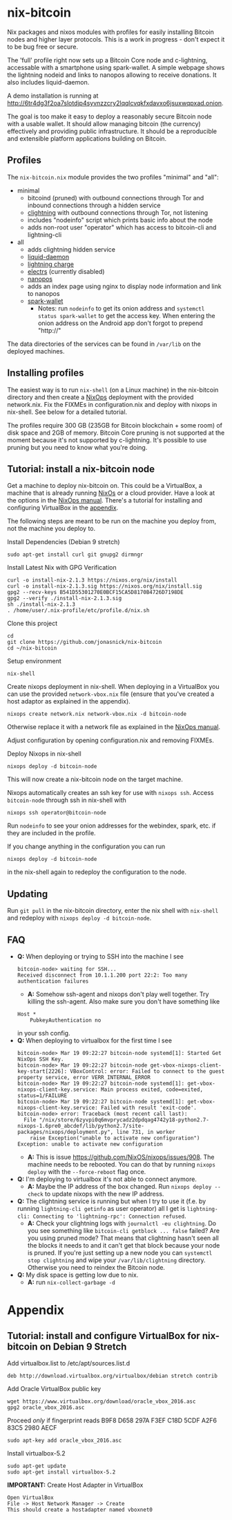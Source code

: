 nix-bitcoin
===

Nix packages and nixos modules with profiles for easily installing Bitcoin nodes and higher layer protocols.
This is a work in progress - don't expect it to be bug free or secure.

The 'full' profile right now sets up a Bitcoin Core node and c-lightning, accessable with a smartphone using spark-wallet.
A simple webpage shows the lightning nodeid and links to nanopos allowing to receive donations.
It also includes liquid-daemon.

A demo installation is running at http://6tr4dg3f2oa7slotdjp4syvnzzcry2lqqlcvqkfxdavxo6jsuxwqpxad.onion.

The goal is too make it easy to deploy a reasonably secure Bitcoin node with a usable wallet.
It should allow managing bitcoin (the currency) effectively and providing public infrastructure.
It should be a reproducible and extensible platform applications building on Bitcoin.

Profiles
---
The `nix-bitcoin.nix` module provides the two profiles "minimal" and "all":

* minimal
    * bitcoind (pruned) with outbound connections through Tor and inbound connections through a hidden
      service
    * [clightning](https://github.com/ElementsProject/lightning) with outbound connections through Tor, not listening
    * includes "nodeinfo" script which prints basic info about the node
    * adds non-root user "operator" which has access to bitcoin-cli and lightning-cli
* all
    * adds clightning hidden service
    * [liquid-daemon](https://github.com/blockstream/liquid)
    * [lightning charge](https://github.com/ElementsProject/lightning-charge)
    * [electrs](https://github.com/romanz/electrs) (currently disabled)
    * [nanopos](https://github.com/ElementsProject/nanopos)
    * adds an index page using nginx to display node information and link to nanopos
    * [spark-wallet](https://github.com/shesek/spark-wallet)
        * Notes: run `nodeinfo` to get its onion address and `systemctl status spark-wallet` to get the access key.
            When entering the onion address on the Android app don't forgot to prepend "http://"

The data directories of the services can be found in `/var/lib` on the deployed machines.

Installing profiles
---
The easiest way is to run `nix-shell` (on a Linux machine) in the nix-bitcoin directory and then create a [NixOps](https://nixos.org/nixops/manual/) deployment with the provided network.nix.
Fix the FIXMEs in configuration.nix and deploy with nixops in nix-shell.
See below for a detailed tutorial.

The profiles require 300 GB (235GB for Bitcoin blockchain + some room) of disk space and 2GB of memory.
Bitcoin Core pruning is not supported at the moment because it's not supported by c-lightning.
It's possible to use pruning but you need to know what you're doing.

Tutorial: install a nix-bitcoin node
---
Get a machine to deploy nix-bitcoin on.
This could be a VirtualBox, a machine that is already running [NixOs](https://nixos.org/nixos/manual/index.html) or a cloud provider.
Have a look at the options in the [NixOps manual](https://nixos.org/nixops/manual/).
There's a tutorial for installing and configuring VirtualBox in the [appendix](#appendix).

The following steps are meant to be run on the machine you deploy from, not the machine you deploy to.

Install Dependencies (Debian 9 stretch)
```
sudo apt-get install curl git gnupg2 dirmngr
```
Install Latest Nix with GPG Verification
```
curl -o install-nix-2.1.3 https://nixos.org/nix/install
curl -o install-nix-2.1.3.sig https://nixos.org/nix/install.sig
gpg2 --recv-keys B541D55301270E0BCF15CA5D8170B4726D7198DE
gpg2 --verify ./install-nix-2.1.3.sig
sh ./install-nix-2.1.3
. /home/user/.nix-profile/etc/profile.d/nix.sh
```
Clone this project
```
cd
git clone https://github.com/jonasnick/nix-bitcoin
cd ~/nix-bitcoin
```
Setup environment
```
nix-shell
```
Create nixops deployment in nix-shell.
When deploying in a VirtualBox you can use the provided `network-vbox.nix` file (ensure that you've created a host adaptor as explained in the appendix).
```
nixops create network.nix network-vbox.nix -d bitcoin-node
```
Otherwise replace it with a network file as explained in the [NixOps manual](https://nixos.org/nixops/manual/).

Adjust configuration by opening configuration.nix and removing FIXMEs.

Deploy Nixops in nix-shell
```
nixops deploy -d bitcoin-node
```
This will now create a nix-bitcoin node on the target machine.

Nixops automatically creates an ssh key for use with `nixops ssh`. Access `bitcoin-node` through ssh in nix-shell with
```
nixops ssh operator@bitcoin-node
```

Run `nodeinfo` to see your onion addresses for the webindex, spark, etc. if they are included in the profile.

If you change anything in the configuration you can run
```
nixops deploy -d bitcoin-node
```
in the nix-shell again to redeploy the configuration to the node.

Updating
---
Run `git pull` in the nix-bitcoin directory, enter the nix shell with `nix-shell` and redeploy with `nixops deploy -d bitcoin-node`.

FAQ
---
* **Q:** When deploying or trying to SSH into the machine I see
    ```
    bitcoin-node> waiting for SSH...
    Received disconnect from 10.1.1.200 port 22:2: Too many authentication failures
    ```
    * **A:** Somehow ssh-agent and nixops don't play well together. Try killing the ssh-agent. Also make sure you don't have something like
    ```
    Host *
        PubkeyAuthentication no
    ```
    in your ssh config.
* **Q:** When deploying to virtualbox for the first time I see
    ```
    bitcoin-node> Mar 19 09:22:27 bitcoin-node systemd[1]: Started Get NixOps SSH Key.
    bitcoin-node> Mar 19 09:22:27 bitcoin-node get-vbox-nixops-client-key-start[2226]: VBoxControl: error: Failed to connect to the guest property service, error VERR_INTERNAL_ERROR
    bitcoin-node> Mar 19 09:22:27 bitcoin-node systemd[1]: get-vbox-nixops-client-key.service: Main process exited, code=exited, status=1/FAILURE
    bitcoin-node> Mar 19 09:22:27 bitcoin-node systemd[1]: get-vbox-nixops-client-key.service: Failed with result 'exit-code'.
    bitcoin-node> error: Traceback (most recent call last):
      File "/nix/store/6zyvpi0q6mvprycadz2dpdqag4742y18-python2.7-nixops-1.6pre0_abcdef/lib/python2.7/site-packages/nixops/deployment.py", line 731, in worker
        raise Exception("unable to activate new configuration")
    Exception: unable to activate new configuration
    ```
    * **A:** This is issue https://github.com/NixOS/nixops/issues/908. The machine needs to be rebooted. You can do that by running `nixops deploy` with the `--force-reboot` flag once.
* **Q:** I'm deploying to virtualbox it's not able to connect anymore.
    * **A:** Maybe the IP address of the box changed. Run `nixops deploy --check` to update nixops with the new IP address.
* **Q:** The clightning service is running but when I try to use it (f.e. by running `lightning-cli getinfo` as user operator) all I get is `lightning-cli: Connecting to 'lightning-rpc': Connection refused`.
    * **A:** Check your clightning logs with `journalctl -eu clightning`. Do you see something like `bitcoin-cli getblock ... false` failed? Are you using pruned mode? That means that clightning hasn't seen all the blocks it needs to and it can't get that block because your node is pruned. If you're just setting up a new node you can `systemctl stop clightning` and wipe your `/var/lib/clightning` directory. Otherwise you need to reindex the Bitcoin node.
* **Q:** My disk space is getting low due to nix.
    * **A:** run `nix-collect-garbage -d`

# Appendix
Tutorial: install and configure VirtualBox for nix-bitcoin on Debian 9 Stretch
---
Add virtualbox.list to /etc/apt/sources.list.d
```
deb http://download.virtualbox.org/virtualbox/debian stretch contrib
```
Add Oracle VirtualBox public key
```
wget https://www.virtualbox.org/download/oracle_vbox_2016.asc
gpg2 oracle_vbox_2016.asc
```
Proceed _only_ if fingerprint reads B9F8 D658 297A F3EF C18D  5CDF A2F6 83C5 2980 AECF

```
sudo apt-key add oracle_vbox_2016.asc
```
Install virtualbox-5.2
```
sudo apt-get update
sudo apt-get install virtualbox-5.2
```

**IMPORTANT:** Create Host Adapter in VirtualBox
```
Open VirtualBox
File -> Host Network Manager -> Create
This should create a hostadapter named vboxnet0
```

